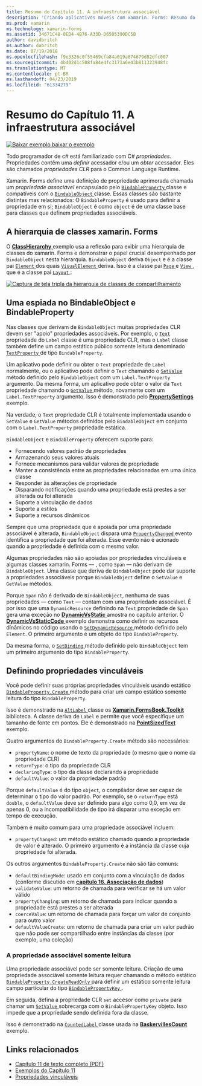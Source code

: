 ```yaml
---
title: Resumo do Capítulo 11. A infraestrutura associável
description: 'Criando aplicativos móveis com xamarin. Forms: Resumo do Capítulo 11. A infraestrutura associável'
ms.prod: xamarin
ms.technology: xamarin-forms
ms.assetid: 34671C48-0ED4-4B76-A33D-D6505390DC5B
author: davidbritch
ms.author: dabritch
ms.date: 07/19/2018
ms.openlocfilehash: f9e3326c0f55469cfa84a019a674679d82dfc007
ms.sourcegitcommit: 4b402d1c508fa84e4fc3171a6e43b811323948fc
ms.translationtype: MT
ms.contentlocale: pt-BR
ms.lasthandoff: 04/23/2019
ms.locfileid: "61334279"
---
```

# <a name="summary-of-chapter-11-the-bindable-infrastructure"></a>Resumo do Capítulo 11. A infraestrutura associável

[![Baixar exemplo](~/media/shared/download.png) baixar o exemplo](https://github.com/xamarin/xamarin-forms-book-samples/tree/master/Chapter11)

Todo programador de c# está familiarizado com C# *propriedades*. Propriedades contêm uma *definir* acessador e/ou um *obter* acessador. Eles são chamados *propriedades CLR* para o Common Language Runtime.

Xamarin. Forms define uma definição de propriedade aprimorada chamada um *propriedade associável* encapsulado pelo [ `BindableProperty` ](xref:Xamarin.Forms.BindableProperty) classe e compatíveis com o [ `BindableObject` ](xref:Xamarin.Forms.BindableObject)classe. Essas classes são bastante distintas mas relacionados: O `BindableProperty` é usado para definir a propriedade em si; `BindableObject` é como `object` é de uma classe base para classes que definem propriedades associáveis.

## <a name="the-xamarinforms-class-hierarchy"></a>A hierarquia de classes xamarin. Forms

O [ **ClassHierarchy** ](https://github.com/xamarin/xamarin-forms-book-samples/tree/master/Chapter11/ClassHierarchy) exemplo usa a reflexão para exibir uma hierarquia de classes do xamarin. Forms e demonstrar o papel crucial desempenhado por `BindableObject` nesta hierarquia. `BindableObject` deriva `Object` e é a classe pai [ `Element` ](xref:Xamarin.Forms.Element) dos quais [ `VisualElement` ](xref:Xamarin.Forms.VisualElement) deriva. Isso é a classe pai [ `Page` ](xref:Xamarin.Forms.Page) e [ `View` ](xref:Xamarin.Forms.View), que é a classe pai [ `Layout` ](xref:Xamarin.Forms.Layout):

[![Captura de tela tripla da hierarquia de classes de compartilhamento](images/ch11fg01-small.png "compartilhamento de hierarquia de classe")](images/ch11fg01-large.png#lightbox "compartilhamento da hierarquia de classe")

## <a name="a-peek-into-bindableobject-and-bindableproperty"></a>Uma espiada no BindableObject e BindableProperty

Nas classes que derivam de `BindableObject` muitas propriedades CLR devem ser "apoio" propriedades associáveis. Por exemplo, o [ `Text` ](xref:Xamarin.Forms.Label.Text) propriedade do `Label` classe é uma propriedade CLR, mas o `Label` classe também define um campo estático público somente leitura denominado [ `TextProperty` ](xref:Xamarin.Forms.Label.TextProperty) de tipo `BindableProperty`.

Um aplicativo pode definir ou obter o `Text` propriedade de `Label` normalmente, ou o aplicativo pode definir o `Text` chamando o [ `SetValue` ](xref:Xamarin.Forms.BindableObject.SetValue(Xamarin.Forms.BindableProperty,System.Object)) método definido pelo `BindableObject` com um `Label.TextProperty` argumento. Da mesma forma, um aplicativo pode obter o valor da `Text` propriedade chamando o [ `GetValue` ](xref:Xamarin.Forms.BindableObject.GetValue(Xamarin.Forms.BindableProperty)) método, novamente com um `Label.TextProperty` argumento. Isso é demonstrado pelo [ **PropertySettings** ](https://github.com/xamarin/xamarin-forms-book-samples/tree/master/Chapter11/PropertySettings) exemplo.

Na verdade, o `Text` propriedade CLR é totalmente implementada usando o `SetValue` e `GetValue` métodos definidos pelo `BindableObject` em conjunto com o `Label.TextProperty` propriedade estática.

`BindableObject` e `BindableProperty` oferecem suporte para:

- Fornecendo valores padrão de propriedades
- Armazenando seus valores atuais
- Fornece mecanismos para validar valores de propriedade
- Manter a consistência entre as propriedades relacionadas em uma única classe
- Responder às alterações de propriedade
- Disparando notificações quando uma propriedade está prestes a ser alterada ou foi alterada
- Suporte a vinculação de dados
- Suporte a estilos
- Suporte a recursos dinâmicos

Sempre que uma propriedade que é apoiada por uma propriedade associável é alterada, `BindableObject` dispara uma [ `PropertyChanged` ](xref:Xamarin.Forms.BindableObject.PropertyChanged) evento identifica a propriedade que foi alterada. Esse evento não é acionado quando a propriedade é definida com o mesmo valor.

Algumas propriedades não são apoiadas por propriedades vinculáveis e algumas classes xamarin. Forms &mdash; , como `Span` &mdash; não derivam de `BindableObject`. Uma classe que deriva de `BindableObject` pode dar suporte a propriedades associáveis porque `BindableObject` define o `SetValue` e `GetValue` métodos.

Porque `Span` não é derivado de `BindableObject`, nenhuma de suas propriedades &mdash; como `Text` &mdash; contam com uma propriedade associável. É por isso que uma `DynamicResource` definindo na `Text` propriedade de `Span` gera uma exceção no [ **DynamicVsStatic** ](https://github.com/xamarin/xamarin-forms-book-samples/tree/master/Chapter10/DynamicVsStatic) amostra no capítulo anterior. O [ **DynamicVsStaticCode** ](https://github.com/xamarin/xamarin-forms-book-samples/tree/master/Chapter11/DynamicVsStaticCode) exemplo demonstra como definir os recursos dinâmicos no código usando o [ `SetDynamicResource` ](xref:Xamarin.Forms.Element.SetDynamicResource(Xamarin.Forms.BindableProperty,System.String)) método definido pelo `Element`. O primeiro argumento é um objeto do tipo `BindableProperty`.

Da mesma forma, o [ `SetBinding` ](xref:Xamarin.Forms.BindableObject.SetBinding(Xamarin.Forms.BindableProperty,Xamarin.Forms.BindingBase)) método definido pelo `BindableObject` tem um primeiro argumento do tipo `BindableProperty`.

## <a name="defining-bindable-properties"></a>Definindo propriedades vinculáveis

Você pode definir suas próprias propriedades vinculáveis usando estático [ `BindableProperty.Create` ](xref:Xamarin.Forms.BindableProperty.Create(System.String,System.Type,System.Type,System.Object,Xamarin.Forms.BindingMode,Xamarin.Forms.BindableProperty.ValidateValueDelegate,Xamarin.Forms.BindableProperty.BindingPropertyChangedDelegate,Xamarin.Forms.BindableProperty.BindingPropertyChangingDelegate,Xamarin.Forms.BindableProperty.CoerceValueDelegate,Xamarin.Forms.BindableProperty.CreateDefaultValueDelegate)) método para criar um campo estático somente leitura do tipo `BindableProperty`.

Isso é demonstrado na [ `AltLabel` ](https://github.com/xamarin/xamarin-forms-book-samples/blob/master/Libraries/Xamarin.FormsBook.Toolkit/Xamarin.FormsBook.Toolkit/AltLabel.cs) classe os [ **Xamarin.FormsBook.Toolkit** ](https://github.com/xamarin/xamarin-forms-book-samples/tree/master/Libraries/Xamarin.FormsBook.Toolkit) biblioteca. A classe deriva de `Label` e permite que você especifique um tamanho de fonte em pontos. Ele é demonstrado na [ **PointSizedText** ](https://github.com/xamarin/xamarin-forms-book-samples/tree/master/Chapter11/PointSizedText) exemplo.

Quatro argumentos do `BindableProperty.Create` método são necessários:

- `propertyName`: o nome de texto da propriedade (o mesmo que o nome da propriedade CLR)
- `returnType`: o tipo da propriedade CLR
- `declaringType`: o tipo da classe declarando a propriedade
- `defaultValue`: o valor da propriedade padrão

Porque `defaultValue` é do tipo `object`, o compilador deve ser capaz de determinar o tipo do valor padrão. Por exemplo, se o `returnType` está `double`, o `defaultValue` deve ser definido para algo como 0,0, em vez de apenas 0, ou a incompatibilidade de tipo irá disparar uma exceção em tempo de execução.

Também é muito comum para uma propriedade associável incluem:

- `propertyChanged`: um método estático chamado quando a propriedade de valor é alterado. O primeiro argumento é a instância da classe cuja propriedade foi alterada.

Os outros argumentos `BindableProperty.Create` não são tão comuns:

- `defaultBindingMode`: usado em conjunto com a vinculação de dados (conforme discutido em [ **capítulo 16. Associação de dados**](chapter16.md))
- `validateValue`: um retorno de chamada para verificar se há um valor válido
- `propertyChanging`: um retorno de chamada para indicar quando a propriedade está prestes a ser alterada
- `coerceValue`: um retorno de chamada para forçar um valor de conjunto para outro valor
- `defaultValueCreate`: um retorno de chamada para criar um valor padrão que não pode ser compartilhado entre instâncias da classe (por exemplo, uma coleção)

### <a name="the-read-only-bindable-property"></a>A propriedade associável somente leitura

Uma propriedade associável pode ser somente leitura. Criação de uma propriedade associável somente leitura requer chamando o método estático [ `BindableProperty.CreateReadOnly` ](xref:Xamarin.Forms.BindableProperty.CreateReadOnly(System.String,System.Type,System.Type,System.Object,Xamarin.Forms.BindingMode,Xamarin.Forms.BindableProperty.ValidateValueDelegate,Xamarin.Forms.BindableProperty.BindingPropertyChangedDelegate,Xamarin.Forms.BindableProperty.BindingPropertyChangingDelegate,Xamarin.Forms.BindableProperty.CoerceValueDelegate,Xamarin.Forms.BindableProperty.CreateDefaultValueDelegate)) para definir um estático somente leitura campo particular do tipo [ `BindablePropertyKey` ](xref:Xamarin.Forms.BindablePropertyKey).

Em seguida, defina a propriedade CLR `set` accesor como `private` para chamar um [ `SetValue` ](xref:Xamarin.Forms.BindableObject.SetValue(Xamarin.Forms.BindablePropertyKey,System.Object)) sobrecarga com o `BindablePropertyKey` objeto. Isso impede que a propriedade sendo definida fora da classe.

Isso é demonstrado na [ `CountedLabel` ](https://github.com/xamarin/xamarin-forms-book-samples/blob/master/Libraries/Xamarin.FormsBook.Toolkit/Xamarin.FormsBook.Toolkit/CountedLabel.cs) classe usada na [ **BaskervillesCount** ](https://github.com/xamarin/xamarin-forms-book-samples/tree/master/Chapter11/BaskervillesCount) exemplo.

## <a name="related-links"></a>Links relacionados

- [Capítulo 11 de texto completo (PDF)](https://download.xamarin.com/developer/xamarin-forms-book/XamarinFormsBook-Ch11-Apr2016.pdf)
- [Exemplos do Capítulo 11](https://github.com/xamarin/xamarin-forms-book-samples/tree/master/Chapter11)
- [Propriedades vinculáveis](~/xamarin-forms/xaml/bindable-properties.md)
